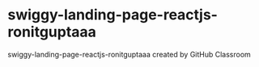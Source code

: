 # swiggy-landing-page-reactjs-ronitguptaaa
swiggy-landing-page-reactjs-ronitguptaaa created by GitHub Classroom
